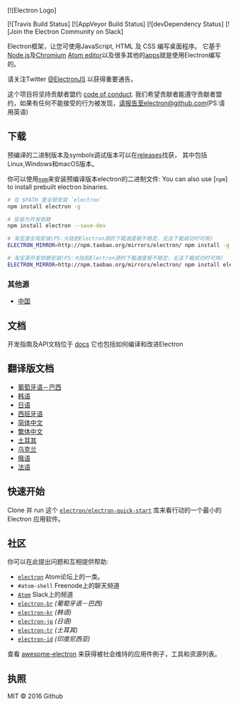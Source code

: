 [![Electron Logo]

[![Travis Build Status]
[![AppVeyor Build Status]
[![devDependency Status]
[![Join the Electron Community on Slack]

Electron框架，让您可使用JavaScript, HTML 及 CSS 编写桌面程序。
它基于[Node.js](https://nodejs.org/)及[Chromium](http://www.chromium.org)
[Atom editor](https://github.com/atom/atom)以及很多其他的[apps](http://electron.atom.io/apps)就是使用Electron编写的。

请关注Twitter [@ElectronJS](https://twitter.com/electronjs) 以获得重要通告。

这个项目将坚持贡献者盟约 [code of conduct](CODE_OF_CONDUCT.md).
我们希望贡献者能遵守贡献者盟约，如果有任何不能接受的行为被发现，请报告至electron@github.com(PS:请用英语)

## 下载

预编译的二进制版本及symbols调试版本可以在[releases](https://github.com/electron/electron/releases)找获，
其中包括Linux,Windows和macOS版本。

你可以使用[`npm`](https://docs.npmjs.com/)来安装预编译版本electron的二进制文件:
You can also use [`npm`] to install prebuilt electron binaries.


```sh
# 在 $PATH 里全局安装 `electron`
npm install electron -g

# 安装为开发依赖
npm install electron --save-dev

# 淘宝源全局安装(PS:大陆到Electron源的下载速度极不稳定，无法下载成功时可用)
ELECTRON_MIRROR=http://npm.taobao.org/mirrors/electron/ npm install -g electron

# 淘宝源开发依赖安装(PS:大陆到Electron源的下载速度极不稳定，无法下载成功时可用)
ELECTRON_MIRROR=http://npm.taobao.org/mirrors/electron/ npm install electron --save-dev
```

### 其他源

- [中国](https://npm.taobao.org/mirrors/electron)

## 文档

开发指南及API文档位于
[docs](https://github.com/electron/electron/tree/master/docs)
它也包括如何编译和改进Electron

## 翻译版文档

- [葡萄牙语－巴西](https://github.com/electron/electron/tree/master/docs-translations/pt-BR)
- [韩语](https://github.com/electron/electron/tree/master/docs-translations/ko-KR)
- [日语](https://github.com/electron/electron/tree/master/docs-translations/jp)
- [西班牙语](https://github.com/electron/electron/tree/master/docs-translations/es)
- [简体中文](https://github.com/electron/electron/tree/master/docs-translations/zh-CN)
- [繁体中文](https://github.com/electron/electron/tree/master/docs-translations/zh-TW)
- [土耳其](https://github.com/electron/electron/tree/master/docs-translations/tr-TR)
- [乌克兰](https://github.com/electron/electron/tree/master/docs-translations/uk-UA)
- [俄语](https://github.com/electron/electron/tree/master/docs-translations/ru-RU)
- [法语](https://github.com/electron/electron/tree/master/docs-translations/fr-FR)

## 快速开始

Clone 并 run 这个 [`electron/electron-quick-start`](https://github.com/electron/electron-quick-start)
库来看行动的一个最小的 Electron 应用软件。

## 社区

你可以在此提出问题和互相提供帮助:
- [`electron`](http://discuss.atom.io/c/electron) Atom论坛上的一类。
- `#atom-shell` Freenode上的聊天频道
- [`Atom`](http://atom-slack.herokuapp.com/) Slack上的频道
- [`electron-br`](https://electron-br.slack.com) *(葡萄牙语－巴西)*
- [`electron-kr`](http://www.meetup.com/electron-kr/) *(韩语)*
- [`electron-jp`](https://electron-jp-slackin.herokuapp.com/) *(日语)*
- [`electron-tr`](http://www.meetup.com/Electron-JS-Istanbul/) *(土耳其)*
- [`electron-id`](https://electron-id.slack.com) *(印度尼西亚)*

查看 [awesome-electron](https://github.com/sindresorhus/awesome-electron)
来获得被社会维持的应用件例子，工具和资源列表。

## 执照

MIT © 2016 Github
